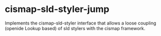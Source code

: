 cismap-sld-styler-jump
======================

Implements the cismap-sld-styler interface that allows a loose coupling (openide Lookup based) of sld stylers with the cismap framework. 
